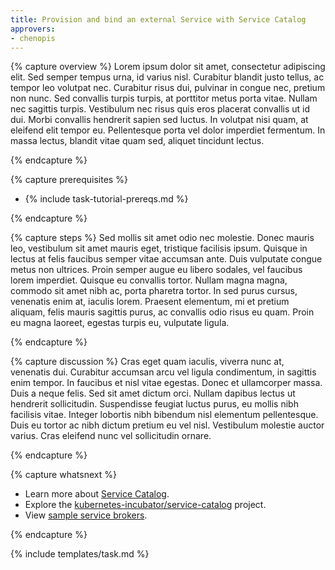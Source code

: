 ```yaml
---
title: Provision and bind an external Service with Service Catalog
approvers:
- chenopis
---
```


{% capture overview %}
Lorem ipsum dolor sit amet, consectetur adipiscing elit. Sed semper tempus urna, id varius nisl. Curabitur blandit justo tellus, ac tempor leo volutpat nec. Curabitur risus dui, pulvinar in congue nec, pretium non nunc. Sed convallis turpis turpis, at porttitor metus porta vitae. Nullam nec sagittis turpis. Vestibulum nec risus quis eros placerat convallis ut id dui. Morbi convallis hendrerit sapien sed luctus. In volutpat nisi quam, at eleifend elit tempor eu. Pellentesque porta vel dolor imperdiet fermentum. In massa lectus, blandit vitae quam sed, aliquet tincidunt lectus.

{% endcapture %}


{% capture prerequisites %}
* {% include task-tutorial-prereqs.md %}

{% endcapture %}


{% capture steps %}
Sed mollis sit amet odio nec molestie. Donec mauris leo, vestibulum sit amet mauris eget, tristique facilisis ipsum. Quisque in lectus at felis faucibus semper vitae accumsan ante. Duis vulputate congue metus non ultrices. Proin semper augue eu libero sodales, vel faucibus lorem imperdiet. Quisque eu convallis tortor. Nullam magna magna, commodo sit amet nibh ac, porta pharetra tortor. In sed purus cursus, venenatis enim at, iaculis lorem. Praesent elementum, mi et pretium aliquam, felis mauris sagittis purus, ac convallis odio risus eu quam. Proin eu magna laoreet, egestas turpis eu, vulputate ligula.

{% endcapture %}


{% capture discussion %}
Cras eget quam iaculis, viverra nunc at, venenatis dui. Curabitur accumsan arcu vel ligula condimentum, in sagittis enim tempor. In faucibus et nisl vitae egestas. Donec et ullamcorper massa. Duis a neque felis. Sed sit amet dictum orci. Nullam dapibus lectus ut hendrerit sollicitudin. Suspendisse feugiat luctus purus, eu mollis nibh facilisis vitae. Integer lobortis nibh bibendum nisl elementum pellentesque. Duis eu tortor ac nibh dictum pretium eu vel nisl. Vestibulum molestie auctor varius. Cras eleifend nunc vel sollicitudin ornare.

{% endcapture %}


{% capture whatsnext %}
* Learn more about [Service Catalog](/docs/concepts/service-broker/service-catalog/).
* Explore the [kubernetes-incubator/service-catalog](https://github.com/kubernetes-incubator/service-catalog) project.
* View [sample service brokers](https://github.com/openservicebrokerapi/servicebroker/blob/master/gettingStarted.md#sample-service-brokers).


{% endcapture %}


{% include templates/task.md %}